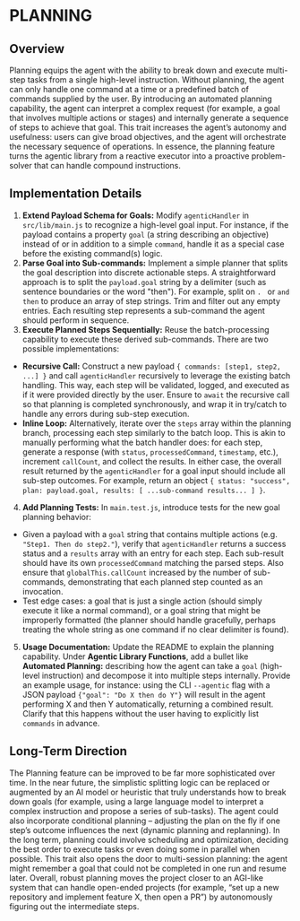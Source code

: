 # PLANNING

## Overview
Planning equips the agent with the ability to break down and execute multi-step tasks from a single high-level instruction. Without planning, the agent can only handle one command at a time or a predefined batch of commands supplied by the user. By introducing an automated planning capability, the agent can interpret a complex request (for example, a goal that involves multiple actions or stages) and internally generate a sequence of steps to achieve that goal. This trait increases the agent’s autonomy and usefulness: users can give broad objectives, and the agent will orchestrate the necessary sequence of operations. In essence, the planning feature turns the agentic library from a reactive executor into a proactive problem-solver that can handle compound instructions.

## Implementation Details
1. **Extend Payload Schema for Goals:** Modify `agenticHandler` in `src/lib/main.js` to recognize a high-level goal input. For instance, if the payload contains a property `goal` (a string describing an objective) instead of or in addition to a simple `command`, handle it as a special case before the existing command(s) logic.
2. **Parse Goal into Sub-commands:** Implement a simple planner that splits the goal description into discrete actionable steps. A straightforward approach is to split the `payload.goal` string by a delimiter (such as sentence boundaries or the word "then"). For example, split on `. ` or ` and then ` to produce an array of step strings. Trim and filter out any empty entries. Each resulting step represents a sub-command the agent should perform in sequence.
3. **Execute Planned Steps Sequentially:** Reuse the batch-processing capability to execute these derived sub-commands. There are two possible implementations:
  - **Recursive Call:** Construct a new payload `{ commands: [step1, step2, ...] }` and call `agenticHandler` recursively to leverage the existing batch handling. This way, each step will be validated, logged, and executed as if it were provided directly by the user. Ensure to `await` the recursive call so that planning is completed synchronously, and wrap it in try/catch to handle any errors during sub-step execution.
  - **Inline Loop:** Alternatively, iterate over the `steps` array within the planning branch, processing each step similarly to the batch loop. This is akin to manually performing what the batch handler does: for each step, generate a response (with `status`, `processedCommand`, `timestamp`, etc.), increment `callCount`, and collect the results.
    In either case, the overall result returned by the `agenticHandler` for a goal input should include all sub-step outcomes. For example, return an object `{ status: "success", plan: payload.goal, results: [ ...sub-command results... ] }`.
4. **Add Planning Tests:** In `main.test.js`, introduce tests for the new goal planning behavior:
  - Given a payload with a `goal` string that contains multiple actions (e.g. `"Step1. Then do step2."`), verify that `agenticHandler` returns a success status and a `results` array with an entry for each step. Each sub-result should have its own `processedCommand` matching the parsed steps. Also ensure that `globalThis.callCount` increased by the number of sub-commands, demonstrating that each planned step counted as an invocation.
  - Test edge cases: a goal that is just a single action (should simply execute it like a normal command), or a goal string that might be improperly formatted (the planner should handle gracefully, perhaps treating the whole string as one command if no clear delimiter is found).
5. **Usage Documentation:** Update the README to explain the planning capability. Under **Agentic Library Functions**, add a bullet like **Automated Planning:** describing how the agent can take a `goal` (high-level instruction) and decompose it into multiple steps internally. Provide an example usage, for instance: using the CLI `--agentic` flag with a JSON payload `{"goal": "Do X then do Y"}` will result in the agent performing X and then Y automatically, returning a combined result. Clarify that this happens without the user having to explicitly list `commands` in advance.

## Long-Term Direction
The Planning feature can be improved to be far more sophisticated over time. In the near future, the simplistic splitting logic can be replaced or augmented by an AI model or heuristic that truly understands how to break down goals (for example, using a large language model to interpret a complex instruction and propose a series of sub-tasks). The agent could also incorporate conditional planning – adjusting the plan on the fly if one step’s outcome influences the next (dynamic planning and replanning). In the long term, planning could involve scheduling and optimization, deciding the best order to execute tasks or even doing some in parallel when possible. This trait also opens the door to multi-session planning: the agent might remember a goal that could not be completed in one run and resume later. Overall, robust planning moves the project closer to an AGI-like system that can handle open-ended projects (for example, “set up a new repository and implement feature X, then open a PR”) by autonomously figuring out the intermediate steps.
